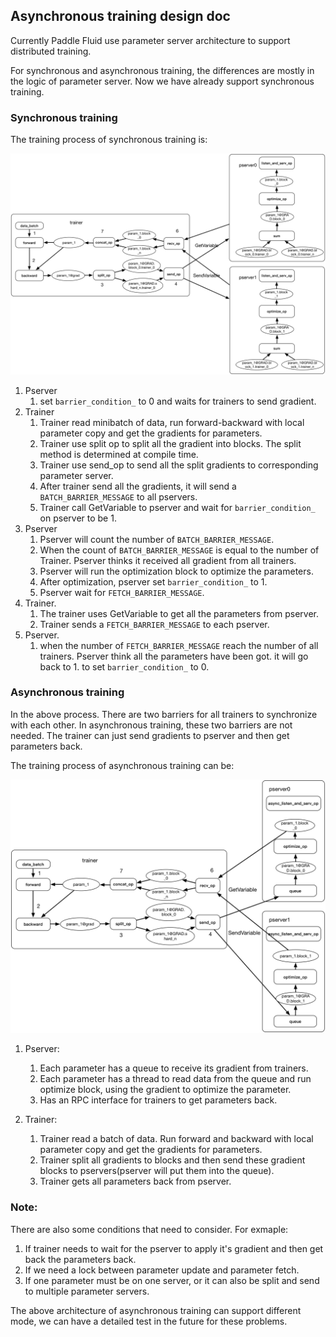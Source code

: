## Asynchronous training design doc

Currently Paddle Fluid use parameter server architecture to support distributed training.

For synchronous and asynchronous training, the differences are mostly in the logic of parameter server. Now we have already support synchronous training.

### Synchronous training

The training process of synchronous training is:

![lookup table training](./src/sync_distributed_training.png)

1. Pserver
	1. set `barrier_condition_` to 0 and waits for trainers to send gradient.
1. Trainer
	1. Trainer read minibatch of data, run forward-backward with local parameter copy and get the gradients for parameters.
	1. Trainer use split op to split all the gradient into blocks. The split method is determined at compile time.
	1. Trainer use send_op to send all the split gradients to corresponding parameter server.
	1. After trainer send all the gradients, it will send a `BATCH_BARRIER_MESSAGE` to all pservers.
	1. Trainer call GetVariable to pserver and wait for `barrier_condition_` on pserver to be 1.
1. Pserver
   1. Pserver will count the number of `BATCH_BARRIER_MESSAGE`.
	1. When the count of `BATCH_BARRIER_MESSAGE` is equal to the number of Trainer. Pserver thinks it received all gradient from all trainers.
	1. Pserver will run the optimization block to optimize the parameters.
	1. After optimization, pserver set `barrier_condition_` to 1.
	1. Pserver wait for `FETCH_BARRIER_MESSAGE`.
1. Trainer.
	1. The trainer uses GetVariable to get all the parameters from pserver.
	1. Trainer sends a `FETCH_BARRIER_MESSAGE` to each pserver.
1. Pserver.
	1. when the number of `FETCH_BARRIER_MESSAGE` reach the number of all trainers. Pserver think all the parameters have been got. it will go back to 1. to set `barrier_condition_` to 0.

### Asynchronous training
In the above process. There are two barriers for all trainers to synchronize with each other. In asynchronous training, these two barriers are not needed. The trainer can just send gradients to pserver and then get parameters back.

The training process of asynchronous training can be:

![lookup table training](./src/async_distributed_training.png)

1. Pserver:
	1. Each parameter has a queue to receive its gradient from trainers.
	1. Each parameter has a thread to read data from the queue and run optimize block, using the gradient to optimize the parameter.
	1. Has an RPC interface for trainers to get parameters back.

1. Trainer:
	1. Trainer read a batch of data. Run forward and backward with local parameter copy and get the gradients for parameters.
	1. Trainer split all gradients to blocks and then send these gradient blocks to pservers(pserver will put them into the queue).
	2. Trainer gets all parameters back from pserver.

### Note:
There are also some conditions that need to consider. For exmaple:

1. If trainer needs to wait for the pserver to apply it's gradient and then get back the parameters back.
1. If we need a lock between parameter update and parameter fetch.
1. If one parameter must be on one server, or it can also be split and send to multiple parameter servers.

The above architecture of asynchronous training can support different mode, we can have a detailed test in the future for these problems.
